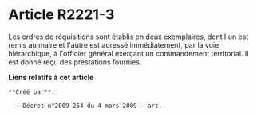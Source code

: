 # Article R2221-3

Les ordres de réquisitions sont établis en deux exemplaires, dont l'un est remis au maire et l'autre est adressé
immédiatement, par la voie hiérarchique, à l'officier général exerçant un commandement territorial. Il est donné reçu des
prestations fournies.

**Liens relatifs à cet article**

	**Créé par**:

	  - Décret n°2009-254 du 4 mars 2009 - art.
